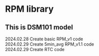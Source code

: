 # RPM library

## This is DSM101 model

2024.02.28 Create basic RPM_v1 code
<br>
2024.02.29 Create 5min_avg RPM_v1.1 code
<br>
2024.02.29 Create RTC code
